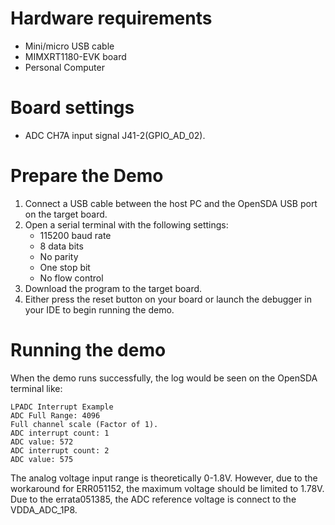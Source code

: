 Hardware requirements
=====================
- Mini/micro USB cable
- MIMXRT1180-EVK board
- Personal Computer

Board settings
============
- ADC CH7A input signal J41-2(GPIO_AD_02).

Prepare the Demo
===============
1.  Connect a USB cable between the host PC and the OpenSDA USB port on the target board.
2.  Open a serial terminal with the following settings:
    - 115200 baud rate
    - 8 data bits
    - No parity
    - One stop bit
    - No flow control
3.  Download the program to the target board.
4.  Either press the reset button on your board or launch the debugger in your IDE to begin running the demo.

Running the demo
===============
When the demo runs successfully, the log would be seen on the OpenSDA terminal like:

~~~~~~~~~~~~~~~~~~~~~~~~~~~~~~~~~~~~~~~~~
LPADC Interrupt Example
ADC Full Range: 4096
Full channel scale (Factor of 1).
ADC interrupt count: 1
ADC value: 572
ADC interrupt count: 2
ADC value: 575
~~~~~~~~~~~~~~~~~~~~~~~~~~~~~~~~~~~~~~~~~
The analog voltage input range is theoretically 0-1.8V. However, due to the workaround for ERR051152, the maximum voltage should be limited to 1.78V.
Due to the errata051385, the ADC reference voltage is connect to the VDDA_ADC_1P8.
